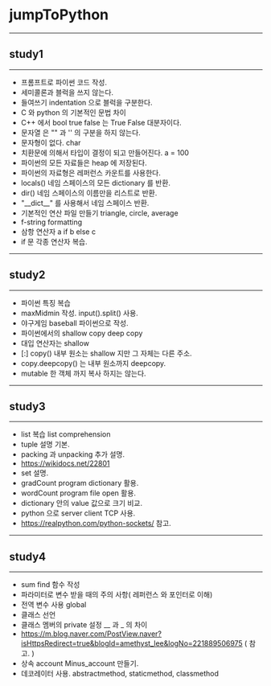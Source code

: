 # jumpToPython
- - -
## study1
- - -
* 프롬프트로 파이썬 코드 작성.
* 세미콜론과 블럭을 쓰지 않는다.
* 들여쓰기 indentation 으로 블럭을 구분한다. 
* C 와 python 의 기본적인 문법 차이
* C++ 에서 bool true false 는 True False 대분자이다.
* 문자열 은 "" 과 '' 의 구분을 하지 않는다. 
* 문자형이 없다. char 
* 치환문에 의해서 타입이 결정이 되고 만들어진다.  a = 100
* 파이썬의 모든 자료들은 heap 에 저장된다.
* 파이썬의 자료형은 레퍼런스 카운트를 사용한다. 
* locals() 네임 스페이스의 모든 dictionary 를 반환.
* dir() 네임 스페이스의 이름만을 리스트로 반환.
* "\_\_dict__" 를 사용해서 네임 스페이스 반환.  
* 기본적인 연산 파일 만들기 triangle, circle, average
* f-string formatting
* 삼항 연산자 a if b else c
* if 문 각종 연산자 복습.
- - -
## study2
- - -
* 파이썬 특징 복습
* maxMidmin 작성. input().split() 사용. 
* 야구게임 baseball 파이썬으로 작성.
* 파이썬에서의 shallow copy deep copy 
* 대입 연산자는 shallow 
* [:] copy() 내부 원소는 shallow 지만 그 자체는 다른 주소. 
* copy.deepcopy() 는 내부 원소까지 deepcopy.
* mutable 한 객체 까지 복사 하지는 않는다.
- - -
## study3
- - -
* list 복습 list comprehension
* tuple 설명 기본.
* packing 과 unpacking 추가 설명.
* https://wikidocs.net/22801
* set 설명.
* gradCount program dictionary 활용.
* wordCount program file open 활용.
* dictionary 안의 value 값으로 크기 비교.
* python 으로 server client TCP 사용.
* https://realpython.com/python-sockets/ 참고.
- - -
## study4
- - -
* sum find 함수 작성
* 파라미터로 변수 받을 때의 주의 사항( 레퍼런스 와 포인터로 이해)
* 전역 변수 사용 global
* 클래스 선언
* 클래스 멤버의 private 설정 __ 과 _ 의 차이
* https://m.blog.naver.com/PostView.naver?isHttpsRedirect=true&blogId=amethyst_lee&logNo=221889506975
( 참고. )
* 상속 account Minus_account 만들기.
* 데코레이터 사용. abstractmethod, staticmethod, classmethod